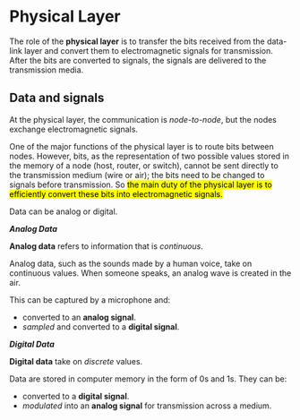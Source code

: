 # Physical Layer

The role of the **physical layer** is to transfer the bits received from the data-link layer and convert them to electromagnetic signals for transmission. After the bits are converted to signals, the signals are delivered to the transmission media.

## Data and signals

At the physical layer, the communication is *node-to-node*, but the nodes exchange electromagnetic signals.

One of the major functions of the physical layer is to route bits between nodes. However, bits, as the representation of two possible values stored in the memory of a node (host, router, or switch), cannot be sent directly to the transmission medium (wire or air); the bits need to be changed to signals before transmission. So <mark>the main duty of the physical layer is to efficiently convert these bits into electromagnetic signals.</mark>

Data can be analog or digital.

***Analog Data***

**Analog data** refers to information that is *continuous*.

<div class="alert-example">

Analog data, such as the sounds made by a human voice, take on continuous values. When someone speaks, an analog wave is created in the air.

This can be captured by a microphone and:

- converted to an **analog signal**.
- *sampled* and converted to a **digital signal**.

</div>

***Digital Data***

**Digital data** take on *discrete* values.

<div class="alert-example">

Data are stored in computer memory in the form of 0s and 1s. They can be:

- converted to a **digital signal**.
- *modulated* into an **analog signal** for transmission across a medium.

</div>
